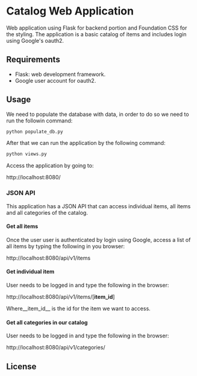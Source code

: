 # Catalog Web Application

Web application using Flask for backend portion and Foundation CSS for the styling.
The application is a basic catalog of items and includes login using Google's oauth2.

## Requirements

- Flask: web development framework.
- Google user account for oauth2.

## Usage

We need to populate the database with data, in order to do so we need to run the followin command:

```cmd
python populate_db.py
```

After that we can run the application by the following command:

```cmd
python views.py
```

Access the application by going to:

http://localhost:8080/

### JSON API

This application has a JSON API that can access individual items, all items and all categories of the catalog.

#### Get all items

Once the user user is authenticated by login using Google, access a list of all items by typing the following in you browser:

http://localhost:8080/api/v1/items

#### Get individual item

User needs to be logged in and type the following in the browser:

http://localhost:8080/api/v1/items/[__item\_id__]

Where__item\_id__ is the id for the item we want to access.

#### Get all categories in our catalog

User needs to be logged in and type the following in the browser:

http://localhost:8080/api/v1/categories/

## License
